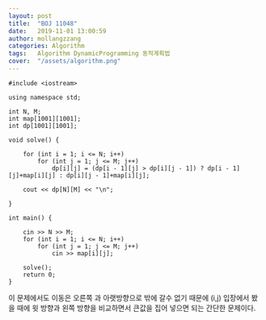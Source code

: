 ```yaml
---
layout: post
title:  "BOJ 11048"
date:   2019-11-01 13:00:59
author: mollangzzang
categories: Algorithm
tags:	Algorithm DynamicProgramming 동적계획법
cover:  "/assets/algorithm.png"
---
```


```
#include <iostream>

using namespace std;

int N, M;
int map[1001][1001];
int dp[1001][1001];

void solve() {

	for (int i = 1; i <= N; i++) 
		for (int j = 1; j <= M; j++) 
			dp[i][j] = (dp[i - 1][j] > dp[i][j - 1]) ? dp[i - 1][j]+map[i][j] : dp[i][j - 1]+map[i][j];
		
	cout << dp[N][M] << "\n";

}

int main() {
	
	cin >> N >> M;
	for (int i = 1; i <= N; i++) 
		for (int j = 1; j <= M; j++) 
			cin >> map[i][j];
	
	solve();
	return 0;
}
```

이 문제에서도 이동은 오른쪽 과 아랫방향으로 밖에 갈수 없기 때문에 (i,j) 입장에서 봤을 때에 윗 방향과 왼쪽 방향을 비교하면서 큰값을 집어 넣으면 되는 간단한 문제이다.